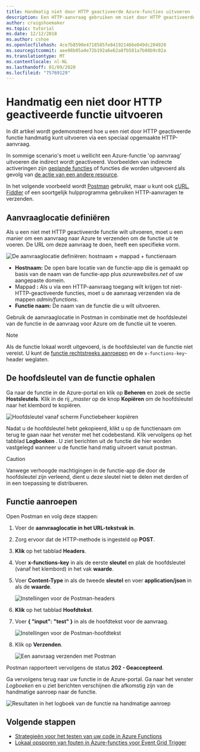```yaml
---
title: Handmatig niet door HTTP geactiveerde Azure-functies uitvoeren
description: Een HTTP-aanvraag gebruiken om niet door HTTP geactiveerde Azure-functies uit te voeren
author: craigshoemaker
ms.topic: tutorial
ms.date: 12/12/2018
ms.author: cshoe
ms.openlocfilehash: 4ce7b8590e4718585fe841921466e049dc204928
ms.sourcegitcommit: aee08b05a4e72b192a6e62a8fb581a7b08b9c02a
ms.translationtype: MT
ms.contentlocale: nl-NL
ms.lasthandoff: 01/09/2020
ms.locfileid: "75769129"
---
```

# <a name="manually-run-a-non-http-triggered-function"></a>Handmatig een niet door HTTP geactiveerde functie uitvoeren

In dit artikel wordt gedemonstreerd hoe u een niet door HTTP geactiveerde functie handmatig kunt uitvoeren via een speciaal opgemaakte HTTP-aanvraag.

In sommige scenario's moet u wellicht een Azure-functie 'op aanvraag' uitvoeren die indirect wordt geactiveerd.  Voorbeelden van indirecte activeringen zijn [geplande functies](./functions-create-scheduled-function.md) of functies die worden uitgevoerd als gevolg van [de actie van een andere resource](./functions-create-storage-blob-triggered-function.md). 

In het volgende voorbeeld wordt [Postman](https://www.getpostman.com/) gebruikt, maar u kunt ook [cURL](https://curl.haxx.se/), [Fiddler](https://www.telerik.com/fiddler) of een soortgelijk hulpprogramma gebruiken HTTP-aanvragen te verzenden.

## <a name="define-the-request-location"></a>Aanvraaglocatie definiëren

Als u een niet met HTTP geactiveerde functie wilt uitvoeren, moet u een manier om een aanvraag naar Azure te verzenden om de functie uit te voeren. De URL om deze aanvraag te doen, heeft een specifieke vorm.

![De aanvraaglocatie definiëren: hostnaam + mappad + functienaam](./media/functions-manually-run-non-http/azure-functions-admin-url-anatomy.png)

- **Hostnaam:** De open bare locatie van de functie-app die is gemaakt op basis van de naam van de functie-app plus *azurewebsites.net* of uw aangepaste domein.
- Mappad **:** Als u via een HTTP-aanvraag toegang wilt krijgen tot niet-HTTP-geactiveerde functies, moet u de aanvraag verzenden via de mappen *admin/functions*.
- **Functie naam:** De naam van de functie die u wilt uitvoeren.

Gebruik de aanvraaglocatie in Postman in combinatie met de hoofdsleutel van de functie in de aanvraag voor Azure om de functie uit te voeren.

> [!NOTE]
> Als de functie lokaal wordt uitgevoerd, is de hoofdsleutel van de functie niet vereist. U kunt de [functie rechtstreeks aanroepen](#call-the-function) en de `x-functions-key`-header weglaten.

## <a name="get-the-functions-master-key"></a>De hoofdsleutel van de functie ophalen

Ga naar de functie in de Azure-portal en klik op **Beheren** en zoek de sectie **Hostsleutels**. Klik in de rij *_master* op de knop **Kopiëren** om de hoofdsleutel naar het klembord te kopiëren.

![Hoofdsleutel vanaf scherm Functiebeheer kopiëren](./media/functions-manually-run-non-http/azure-portal-functions-master-key.png)

Nadat u de hoofdsleutel hebt gekopieerd, klikt u op de functienaam om terug te gaan naar het venster met het codebestand. Klik vervolgens op het tabblad **Logboeken** . U ziet berichten uit de functie die hier worden vastgelegd wanneer u de functie hand matig uitvoert vanuit postman.

> [!CAUTION]  
> Vanwege verhoogde machtigingen in de functie-app die door de hoofdsleutel zijn verleend, dient u deze sleutel niet te delen met derden of in een toepassing te distribueren.

## <a name="call-the-function"></a>Functie aanroepen

Open Postman en volg deze stappen:

1. Voer de **aanvraaglocatie in het URL-tekstvak in**.
2. Zorg ervoor dat de HTTP-methode is ingesteld op **POST**.
3. **Klik** op het tabblad **Headers**.
4. Voer **x-functions-key** in als de eerste **sleutel** en plak de hoofdsleutel (vanaf het klembord) in het vak **waarde**.
5. Voer **Content-Type** in als de tweede **sleutel** en voer **application/json** in als de **waarde**.

    ![Instellingen voor de Postman-headers](./media/functions-manually-run-non-http/functions-manually-run-non-http-headers.png)

6. **Klik** op het tabblad **Hoofdtekst**.
7. Voer **{ "input": "test" }** in als de hoofdtekst voor de aanvraag.

    ![Instellingen voor de Postman-hoofdtekst](./media/functions-manually-run-non-http/functions-manually-run-non-http-body.png)

8. Klik op **Verzenden**.

    ![Een aanvraag verzenden met Postman](./media/functions-manually-run-non-http/functions-manually-run-non-http-send.png)

Postman rapporteert vervolgens de status **202 - Geaccepteerd**.

Ga vervolgens terug naar uw functie in de Azure-portal. Ga naar het venster *Logboeken* en u ziet berichten verschijnen die afkomstig zijn van de handmatige aanroep naar de functie.

![Resultaten in het logboek van de functie na handmatige aanroep](./media/functions-manually-run-non-http/azure-portal-function-log.png)

## <a name="next-steps"></a>Volgende stappen

- [Strategieën voor het testen van uw code in Azure Functions](./functions-test-a-function.md)
- [Lokaal opsporen van fouten in Azure-functies voor Event Grid Trigger](./functions-debug-event-grid-trigger-local.md)

